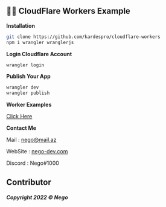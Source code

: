 ## 🚀🗼 CloudFlare Workers Example

**Installation**


```bash
git clone https://github.com/kardespro/cloudflare-workers
npm i wrangler wranglerjs
```

**Login Cloudflare Account**

```bash
wrangler login
```

**Publish Your App**

```bash
wrangler dev
wrangler publish
```

**Worker Examples**

[Click Here](https://developers.cloudflare.com/workers/examples)



**Contact Me**

Mail : nego@mail.az

WebSite : [nego-dev.com](https://nego-dev.com)

Discord : Nego#1000

## Contributor

<h5>Copyright 2022 ©️ Nego</h5>